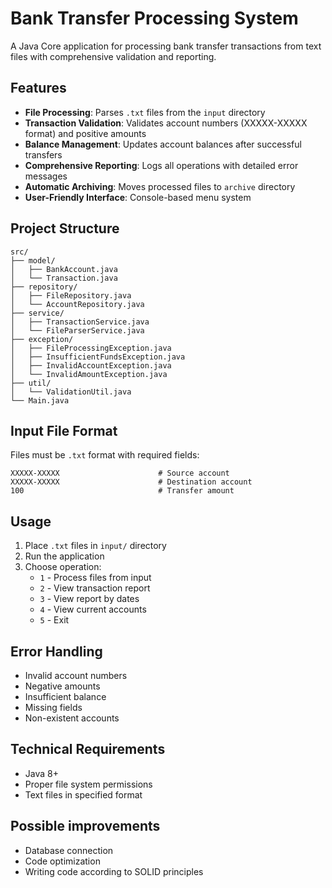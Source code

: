 # Bank Transfer Processing System

A Java Core application for processing bank transfer transactions from text files with comprehensive validation and reporting.

## Features

- **File Processing**: Parses `.txt` files from the `input` directory
- **Transaction Validation**: Validates account numbers (XXXXX-XXXXX format) and positive amounts  
- **Balance Management**: Updates account balances after successful transfers
- **Comprehensive Reporting**: Logs all operations with detailed error messages
- **Automatic Archiving**: Moves processed files to `archive` directory
- **User-Friendly Interface**: Console-based menu system

## Project Structure

```
src/
├── model/
│   ├── BankAccount.java
│   └── Transaction.java
├── repository/
│   ├── FileRepository.java
│   └── AccountRepository.java
├── service/
│   ├── TransactionService.java
│   └── FileParserService.java
├── exception/
│   ├── FileProcessingException.java
│   ├── InsufficientFundsException.java
│   ├── InvalidAccountException.java
│   └── InvalidAmountException.java
├── util/
│   └── ValidationUtil.java
└── Main.java
```

## Input File Format

Files must be `.txt` format with required fields:
```
XXXXX-XXXXX                      # Source account
XXXXX-XXXXX                      # Destination account  
100                              # Transfer amount
```

## Usage

1. Place `.txt` files in `input/` directory
2. Run the application
3. Choose operation:
   - `1` - Process files from input
   - `2` - View transaction report
   - `3` - View report by dates
   - `4` - View current accounts
   - `5` - Exit
     
## Error Handling

- Invalid account numbers
- Negative amounts  
- Insufficient balance
- Missing fields
- Non-existent accounts

## Technical Requirements

- Java 8+
- Proper file system permissions
- Text files in specified format

## Possible improvements
- Database connection
- Code optimization
- Writing code according to SOLID principles
